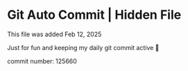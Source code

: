 # Git Auto Commit | Hidden File

This file was added Feb 12, 2025

Just for fun and keeping my daily git commit active 🤪

commit number: 125660
